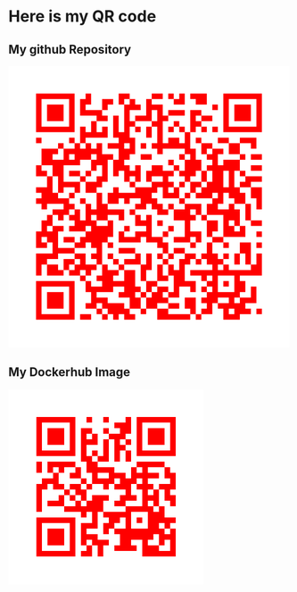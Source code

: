 # Here is my QR code

## My github Repository
![Github Reop](qr_codes/QRCode_20251023235448.png "My QR Code Link")

## My Dockerhub Image
![Docker QR Image](qr_codes/QRCode_20251023234959.png "My QR code Link")
